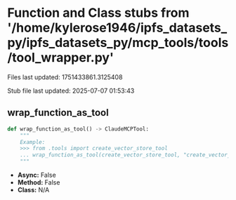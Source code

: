 # Function and Class stubs from '/home/kylerose1946/ipfs_datasets_py/ipfs_datasets_py/mcp_tools/tools/tool_wrapper.py'

Files last updated: 1751433861.3125408

Stub file last updated: 2025-07-07 01:53:43

## wrap_function_as_tool

```python
def wrap_function_as_tool() -> ClaudeMCPTool:
    """
    Example:
    >>> from .tools import create_vector_store_tool
    ... wrap_function_as_tool(create_vector_store_tool, "create_vector_store", "storage")
    """
```
* **Async:** False
* **Method:** False
* **Class:** N/A
